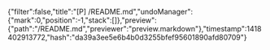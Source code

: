 {"filter":false,"title":"[P] /README.md","undoManager":{"mark":0,"position":-1,"stack":[]},"preview":{"path":"/README.md","previewer":"preview.markdown"},"timestamp":1418402913772,"hash":"da39a3ee5e6b4b0d3255bfef95601890afd80709"}
